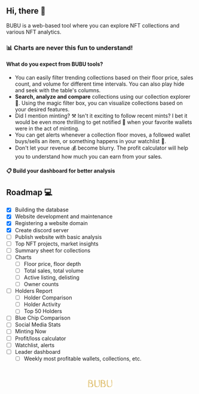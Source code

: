 ## Hi, there 👋

BUBU is a web-based tool where you can explore NFT collections and various NFT analytics. 

### :bar_chart: Charts are never this fun to understand! 

#### What do you expect from BUBU tools?

* You can easily filter trending collections based on their floor price, sales count, and volume for different time intervals. You can also play hide and seek with the table's columns.  
* **Search, analyze and compare** collections using our collection explorer :mag_right:. Using the magic filter box, you can visualize collections based on your desired features. 
* Did I mention minting? :hammer_and_pick: Isn't it exciting to follow recent mints? I bet it would be even more thrilling to get notified :bell: when your favorite wallets were in the act of minting. 
* You can get alerts whenever a collection floor moves, a followed wallet buys/sells an item, or something happens in your watchlist :eyes:.
* Don't let your revenue :moneybag: become blurry. The profit calculator will help you to understand how much you can earn from your sales.

#### :clipboard: Build your dashboard for better analysis

## Roadmap :computer:

- [x] Building the database
- [x] Website development and maintenance 
- [x] Registering a website domain
- [x] Create discord server
- [ ] Publish website with basic analysis
- [ ] Top NFT projects, market insights
- [ ] Summary sheet for collections
- [ ] Charts
    - [ ] Floor price, floor depth
    - [ ] Total sales, total volume
    - [ ] Active listing, delisting
    - [ ] Owner counts
- [ ] Holders Report
    - [ ] Holder Comparison
    - [ ] Holder Activity
    - [ ] Top 50 Holders
- [ ] Blue Chip Comparison
- [ ] Social Media Stats
- [ ] Minting Now
- [ ] Profit/loss calculator
- [ ] Watchlist, alerts
- [ ] Leader dashboard
    - [ ] Weekly most profitable wallets, collections, etc.  

<br>
<p align="center">
  <a> 
  <img height="25" src="https://github.com/bubutools/.github/blob/1a517265627f46efeee84362432518b654363338/assets/bnftlogo-2.png" />
  </a>
<p>
